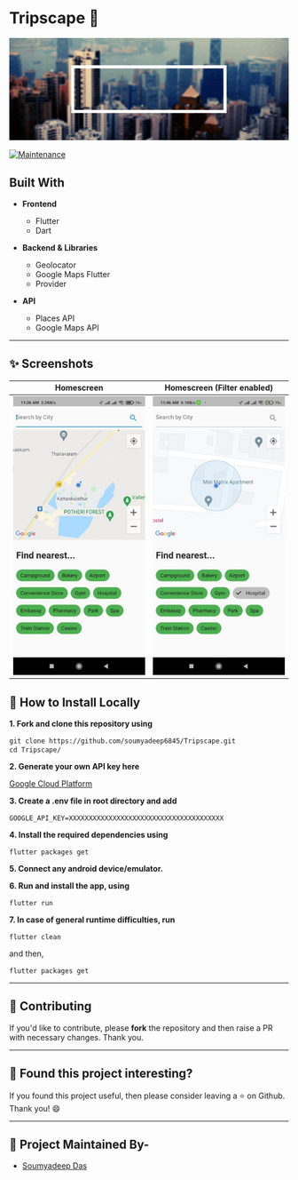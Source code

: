 # Tripscape 🌴

<p align="center">
   <img src="lib/assets/TRIPSCAPE.gif" alt="Logo"/>
</p>
<!-- PROJECT LOGO -->

[![Maintenance](https://img.shields.io/badge/Maintained%3F-yes-green.svg?style=for-the-badge)](https://GitHub.com/Naereen/StrapDown.js/graphs/commit-activity)

<!-- ABOUT THE PROJECT -->
## Built With
* **Frontend**
   -  Flutter
   -  Dart

* **Backend & Libraries**
   -  Geolocator
   -  Google Maps Flutter
   -  Provider

*  **API**
   -  Places API
   -  Google Maps API
---

## ✨ Screenshots

| Homescreen | Homescreen (Filter enabled) |
| - | - |
| ![lib/assets/Home_screen.jpeg](lib/assets/Home_screen.jpeg) | ![lib/assets/Home_screen_marker.jpeg](lib/assets/Home_screen_marker.jpeg) |

<!-- BUILT WITH -->  

## 📲 How to Install Locally

**1. Fork and clone this repository using**

   ```
   git clone https://github.com/soumyadeep6845/Tripscape.git
   cd Tripscape/
   ```  
**2. Generate your own API key here**

   [Google Cloud Platform](https://console.cloud.google.com/home/dashboard)

**3. Create a .env file in root directory and add**  

   ```
   GOOGLE_API_KEY=XXXXXXXXXXXXXXXXXXXXXXXXXXXXXXXXXXXXXXX
   ```
**4. Install the required dependencies using**  

   ```
   flutter packages get
   ```
**5. Connect any android device/emulator.**  

**6. Run and install the app, using**
   
   ```
   flutter run
   ```

**7. In case of general runtime difficulties, run**
   
   ```
   flutter clean
   ```
   and then,
   ```
   flutter packages get
   ```
---

## 🎈 Contributing

If you'd like to contribute, please **fork** the repository and then raise a PR with necessary changes. Thank you.

---

## 💚 Found this project interesting?

If you found this project useful, then please consider leaving a :star: on Github. Thank you! 😄

---

## 👨 Project Maintained By-

* [Soumyadeep Das](https://www.linkedin.com/in/soumya0021/)
